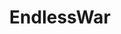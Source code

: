 ---
title: EndlessWar
crosslinks:
- autotldr
- youtubefactsbot
- antiwar
- Libertarian
- conspiracy
- WayOfTheBern
- worldpolitics
- TrueReddit
- worldnews
- DescentIntoTyranny
- politics
- badeconomics
- GreenTea_Party
- POLITIC
- UpcomingWW3
- TheNewRight
- TheColorIsBlue
- PanicHistory
- history
- aznidentity
---